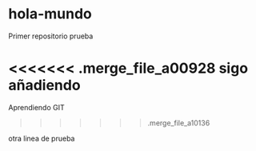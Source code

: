 # hola-mundo
Primer repositorio prueba

<<<<<<< .merge_file_a00928
sigo añadiendo
=======
Aprendiendo GIT
>>>>>>> .merge_file_a10136

otra linea de prueba
